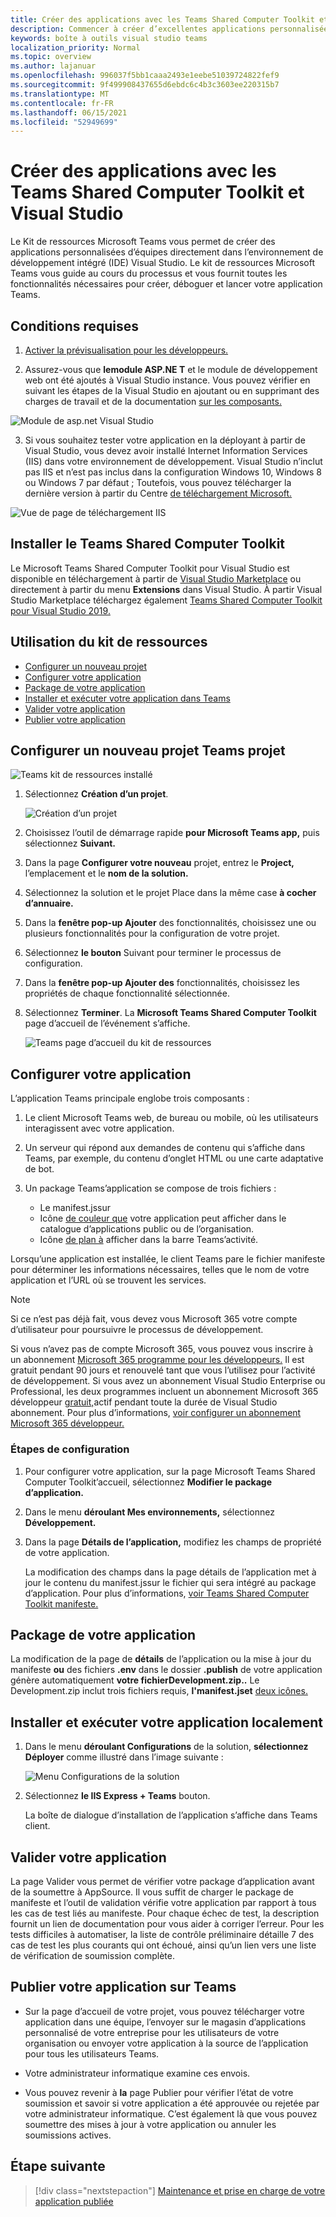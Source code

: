 ```yaml
---
title: Créer des applications avec les Teams Shared Computer Toolkit et Visual Studio
description: Commencer à créer d’excellentes applications personnalisées directement Visual Studio l’aide Microsoft Teams Shared Computer Toolkit
keywords: boîte à outils visual studio teams
localization_priority: Normal
ms.topic: overview
ms.author: lajanuar
ms.openlocfilehash: 996037f5bb1caaa2493e1eebe51039724822fef9
ms.sourcegitcommit: 9f499908437655d6ebdc6c4b3c3603ee220315b7
ms.translationtype: MT
ms.contentlocale: fr-FR
ms.lasthandoff: 06/15/2021
ms.locfileid: "52949699"
---
```

# <a name="build-apps-with-the-teams-toolkit-and-visual-studio"></a>Créer des applications avec les Teams Shared Computer Toolkit et Visual Studio

Le Kit de ressources Microsoft Teams vous permet de créer des applications personnalisées d’équipes directement dans l’environnement de développement intégré (IDE) Visual Studio. Le kit de ressources Microsoft Teams vous guide au cours du processus et vous fournit toutes les fonctionnalités nécessaires pour créer, déboguer et lancer votre application Teams.

## <a name="prerequisites"></a>Conditions requises

1. [Activer la prévisualisation pour les développeurs.](../resources/dev-preview/developer-preview-intro.md#enable-developer-preview)

1. Assurez-vous que **<span>le</span>module ASP.NE T** et le module de développement web ont été ajoutés à Visual Studio instance. Vous pouvez vérifier en suivant les étapes de la Visual Studio en ajoutant ou en supprimant des charges de travail et de la documentation [sur les composants.](/visualstudio/install/modify-visual-studio?view=vs-2019&preserve-view=true)

![Module de asp.net Visual Studio](../assets/images/visual-studio-web-dev-module.png)

3. Si vous souhaitez tester votre application en la déployant à partir de Visual Studio, vous devez avoir installé Internet Information Services (IIS) dans votre environnement de développement. Visual Studio n’inclut pas IIS et n’est pas inclus dans la configuration Windows 10, Windows 8 ou Windows 7 par défaut ; Toutefois, vous pouvez télécharger la dernière version à partir du Centre [de téléchargement Microsoft.](https://www.microsoft.com/download/details.aspx?id=48264)

![Vue de page de téléchargement IIS](../assets/images/iis.png)

## <a name="install-the-teams-toolkit"></a>Installer le Teams Shared Computer Toolkit

Le Microsoft Teams Shared Computer Toolkit pour Visual Studio est disponible en téléchargement à partir de [Visual Studio Marketplace](https://marketplace.visualstudio.com/items?itemName=TeamsDevApp.vsteamstemplate) ou directement à partir du menu **Extensions** dans Visual Studio. À partir Visual Studio Marketplace téléchargez également [Teams Shared Computer Toolkit pour Visual Studio 2019.](https://marketplace.visualstudio.com/items?itemName=msft-vsteamstoolkit.vsteamstoolkit)

## <a name="using-the-toolkit"></a>Utilisation du kit de ressources

- [Configurer un nouveau projet](#set-up-a-new-teams-project)
- [Configurer votre application](#configure-your-app)
- [Package de votre application](#package-your-app)
- [Installer et exécuter votre application dans Teams](#install-and-run-your-app-locally)
- [Valider votre application](#validate-your-app)
- [Publier votre application](#publish-your-app-to-teams)

## <a name="set-up-a-new-teams-project"></a>Configurer un nouveau projet Teams projet

![Teams kit de ressources installé](../assets/images/teamstoolkiticon.png)

1. Sélectionnez **Création d’un projet**.

    ![Création d’un projet](../assets/images/createnewproject.png)

1. Choisissez l’outil de démarrage rapide **pour Microsoft Teams app,** puis sélectionnez **Suivant.**
1. Dans la page **Configurer votre nouveau** projet, entrez le **Project,** l’emplacement et le **nom de la solution.** 
1. Sélectionnez la solution et le projet Place dans la même case **à cocher d’annuaire.**
1. Dans la **fenêtre pop-up Ajouter** des fonctionnalités, choisissez une ou plusieurs fonctionnalités pour la configuration de votre projet.
1. Sélectionnez **le bouton** Suivant pour terminer le processus de configuration.
1. Dans la **fenêtre pop-up Ajouter des** fonctionnalités, choisissez les propriétés de chaque fonctionnalité sélectionnée.
1. Sélectionnez **Terminer**. La **Microsoft Teams Shared Computer Toolkit** page d’accueil de l’événement s’affiche.

    ![Teams page d’accueil du kit de ressources](../assets/images/Teamstoolkitpage.png)

## <a name="configure-your-app"></a>Configurer votre application

L’application Teams principale englobe trois composants :

  1. Le client Microsoft Teams web, de bureau ou mobile, où les utilisateurs interagissent avec votre application.
  1. Un serveur qui répond aux demandes de contenu qui s’affiche dans Teams, par exemple, du contenu d’onglet HTML ou une carte adaptative de bot.
  1. Un package Teams’application se compose de trois fichiers :

      - Le manifest.jssur
      - Icône [de couleur que](../resources/schema/manifest-schema.md#icons) votre application peut afficher dans le catalogue d’applications public ou de l’organisation.
      - Icône [de plan à](../resources/schema/manifest-schema.md#icons) afficher dans la barre Teams’activité.

Lorsqu’une application est installée, le client Teams pare le fichier manifeste pour déterminer les informations nécessaires, telles que le nom de votre application et l’URL où se trouvent les services.

> [!NOTE]
>Si ce n’est pas déjà fait, vous devez vous Microsoft 365 votre compte d’utilisateur pour poursuivre le processus de développement.
>
> Si vous n’avez pas de compte Microsoft 365, vous pouvez vous inscrire à un abonnement [Microsoft 365 programme pour les développeurs.](https://developer.microsoft.com/microsoft-365/dev-program) Il est gratuit pendant 90 jours et renouvelé tant que vous l’utilisez pour l’activité de développement. Si vous avez un abonnement Visual Studio Enterprise ou Professional, les deux programmes incluent un abonnement Microsoft 365 développeur [gratuit,](https://aka.ms/MyVisualStudioBenefits)actif pendant toute la durée de Visual Studio abonnement. Pour plus d’informations, [voir configurer un abonnement Microsoft 365 développeur.](/office/developer-program/office-365-developer-program-get-started)

### <a name="configuration-steps"></a>Étapes de configuration

1. Pour configurer votre application,  sur la page Microsoft Teams Shared Computer Toolkit’accueil, sélectionnez **Modifier le package d’application.**
1. Dans le menu **déroulant Mes environnements,** sélectionnez **Développement.**
1. Dans la page **Détails de l’application,** modifiez les champs de propriété de votre application.
    
    La modification des champs dans la page détails de l’application met à jour le contenu du manifest.jssur le fichier qui sera intégré au package d’application. Pour plus d’informations, [voir Teams Shared Computer Toolkit manifeste.](https://aka.ms/teams-toolkit-manifest)

## <a name="package-your-app"></a>Package de votre application

La modification de la page de **détails** de l’application ou la mise à jour du manifeste **ou** des fichiers **.env** dans le dossier **.publish** de votre application génère automatiquement **votre fichierDevelopment.zip..** Le Development.zip inclut trois fichiers requis, **l'manifest.jset** [deux icônes.](../concepts/build-and-test/apps-package.md#app-icons)

## <a name="install-and-run-your-app-locally"></a>Installer et exécuter votre application localement

1. Dans le menu **déroulant Configurations** de la solution, **sélectionnez Déployer** comme illustré dans l’image suivante :

    ![Menu Configurations de la solution](../assets/images/solution-configurations.png)

1. Sélectionnez **le IIS Express + Teams** bouton.

    La boîte de dialogue d’installation de l’application s’affiche dans Teams client.

## <a name="validate-your-app"></a>Valider votre application

La  page Valider vous permet de vérifier votre package d’application avant de la soumettre à AppSource. Il vous suffit de charger le package de manifeste et l’outil de validation vérifie votre application par rapport à tous les cas de test liés au manifeste. Pour chaque échec de test, la description fournit un lien de documentation pour vous aider à corriger l’erreur. Pour les tests difficiles à automatiser, la liste de contrôle préliminaire détaille 7 des cas de test les plus courants qui ont échoué, ainsi qu’un lien vers une liste de vérification de soumission complète. 

## <a name="publish-your-app-to-teams"></a>Publier votre application sur Teams

* Sur la page d’accueil de votre projet, vous pouvez télécharger votre application dans une équipe, l’envoyer sur le magasin d’applications personnalisé de votre entreprise pour les utilisateurs de votre organisation ou envoyer votre application à la source de l’application pour tous les utilisateurs Teams.

* Votre administrateur informatique examine ces envois.

* Vous pouvez revenir à **la** page Publier pour vérifier l’état de votre soumission et savoir si votre application a été approuvée ou rejetée par votre administrateur informatique. C’est également là que vous pouvez soumettre des mises à jour à votre application ou annuler les soumissions actives.

## <a name="next-step"></a>Étape suivante

> [!div class="nextstepaction"]
> [Maintenance et prise en charge de votre application publiée](../concepts/deploy-and-publish/appsource/post-publish/overview.md)
>
